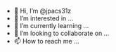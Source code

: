 - 👋 Hi, I’m @jpacs31z
- 👀 I’m interested in ...
- 🌱 I’m currently learning ...
- 💞️ I’m looking to collaborate on ...
- 📫 How to reach me ...

<!---
jpacs31z/jpacs31z is a ✨ special ✨ repository because its `README.md` (this file) appears on your GitHub profile.
You can click the Preview link to take a look at your changes.
--->
